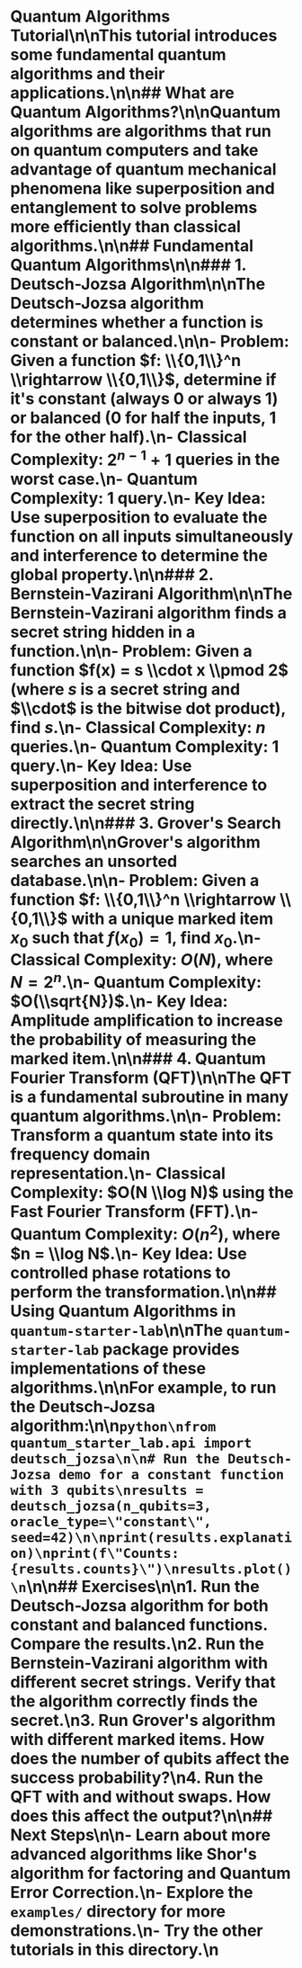# Quantum Algorithms Tutorial\n\nThis tutorial introduces some fundamental quantum algorithms and their applications.\n\n## What are Quantum Algorithms?\n\nQuantum algorithms are algorithms that run on quantum computers and take advantage of quantum mechanical phenomena like superposition and entanglement to solve problems more efficiently than classical algorithms.\n\n## Fundamental Quantum Algorithms\n\n### 1. Deutsch-Jozsa Algorithm\n\nThe Deutsch-Jozsa algorithm determines whether a function is constant or balanced.\n\n- **Problem**: Given a function $f: \\{0,1\\}^n \\rightarrow \\{0,1\\}$, determine if it's constant (always 0 or always 1) or balanced (0 for half the inputs, 1 for the other half).\n- **Classical Complexity**: $2^{n-1} + 1$ queries in the worst case.\n- **Quantum Complexity**: 1 query.\n- **Key Idea**: Use superposition to evaluate the function on all inputs simultaneously and interference to determine the global property.\n\n### 2. Bernstein-Vazirani Algorithm\n\nThe Bernstein-Vazirani algorithm finds a secret string hidden in a function.\n\n- **Problem**: Given a function $f(x) = s \\cdot x \\pmod 2$ (where $s$ is a secret string and $\\cdot$ is the bitwise dot product), find $s$.\n- **Classical Complexity**: $n$ queries.\n- **Quantum Complexity**: 1 query.\n- **Key Idea**: Use superposition and interference to extract the secret string directly.\n\n### 3. Grover's Search Algorithm\n\nGrover's algorithm searches an unsorted database.\n\n- **Problem**: Given a function $f: \\{0,1\\}^n \\rightarrow \\{0,1\\}$ with a unique marked item $x_0$ such that $f(x_0) = 1$, find $x_0$.\n- **Classical Complexity**: $O(N)$, where $N = 2^n$.\n- **Quantum Complexity**: $O(\\sqrt{N})$.\n- **Key Idea**: Amplitude amplification to increase the probability of measuring the marked item.\n\n### 4. Quantum Fourier Transform (QFT)\n\nThe QFT is a fundamental subroutine in many quantum algorithms.\n\n- **Problem**: Transform a quantum state into its frequency domain representation.\n- **Classical Complexity**: $O(N \\log N)$ using the Fast Fourier Transform (FFT).\n- **Quantum Complexity**: $O(n^2)$, where $n = \\log N$.\n- **Key Idea**: Use controlled phase rotations to perform the transformation.\n\n## Using Quantum Algorithms in `quantum-starter-lab`\n\nThe `quantum-starter-lab` package provides implementations of these algorithms.\n\nFor example, to run the Deutsch-Jozsa algorithm:\n\n```python\nfrom quantum_starter_lab.api import deutsch_jozsa\n\n# Run the Deutsch-Jozsa demo for a constant function with 3 qubits\nresults = deutsch_jozsa(n_qubits=3, oracle_type=\"constant\", seed=42)\n\nprint(results.explanation)\nprint(f\"Counts: {results.counts}\")\nresults.plot()\n```\n\n## Exercises\n\n1.  Run the Deutsch-Jozsa algorithm for both constant and balanced functions. Compare the results.\n2.  Run the Bernstein-Vazirani algorithm with different secret strings. Verify that the algorithm correctly finds the secret.\n3.  Run Grover's algorithm with different marked items. How does the number of qubits affect the success probability?\n4.  Run the QFT with and without swaps. How does this affect the output?\n\n## Next Steps\n\n- Learn about more advanced algorithms like Shor's algorithm for factoring and Quantum Error Correction.\n- Explore the `examples/` directory for more demonstrations.\n- Try the other tutorials in this directory.\n